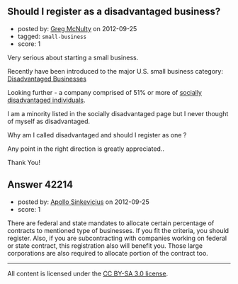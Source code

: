 ## Should I register as a disadvantaged business?

- posted by: [Greg McNulty](https://stackexchange.com/users/-1/19787-greg-mcnulty) on 2012-09-25
- tagged: `small-business`
- score: 1

Very serious about starting a small business. 

Recently have been introduced to the major U.S. small business category: [Disadvantaged Businesses][1] 

Looking further - a company comprised of 51% or more of [socially disadvantaged individuals][2].

I am a minority listed in the socially disadvantaged page but I never thought of myself as disadvantaged.

Why am I called disadvantaged and should I register as one ?

Any point in the right direction is greatly appreciated..

Thank You!


  [1]: http://www.sba.gov/content/disadvantaged-businesses
  [2]: http://www.sba.gov/content/who-are-socially-disadvantaged-individuals


## Answer 42214

- posted by: [Apollo Sinkevicius](https://stackexchange.com/users/-1/2119-apollo-sinkevicius) on 2012-09-25
- score: 1

There are federal and state mandates to allocate certain percentage of contracts to mentioned type of businesses. If you fit the criteria, you should register. Also, if you are subcontracting with companies working on federal or state contract, this registration also will benefit you. Those large corporations are also required to allocate portion of the contract too.



---

All content is licensed under the [CC BY-SA 3.0 license](https://creativecommons.org/licenses/by-sa/3.0/).
